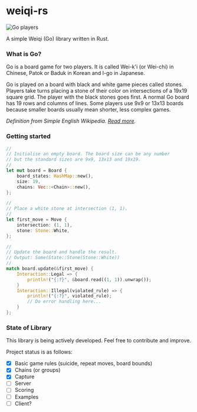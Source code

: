 # weiqi-rs

![Go players](https://upload.wikimedia.org/wikipedia/commons/e/e3/Korean_Game_from_the_Carpenter_Collection%2C_ca._1910-1920.jpg)

A simple Weiqi (Go) library written in Rust.

### What is Go?

Go is a board game for two players. It is called Wei-k'i (or Wei-chi) in Chinese, Patok or Baduk in Korean and I-go in Japanese.

Go is played on a board with black and white game pieces called stones. Players take turns placing a stone of their color on intersections of a 19x19 square grid. The player with the black stones goes first. A normal Go board has 19 rows and columns of lines. Some players use 9x9 or 13x13 boards because smaller boards usually mean shorter, less complex games.

_Definition from Simple English Wikipedia. [Read more](https://simple.wikipedia.org/wiki/Go_(board_game))._

### Getting started

```rust
//
// Initialise an empty board. The board size can be any number
// but the standard sizes are 9x9, 13x13 and 19x19.
//
let mut board = Board {
    board_states: HashMap::new(),
    size: 19,
    chains: Vec::<Chain>::new(),
};

//
// Place a white stone at intersection (1, 1).
//
let first_move = Move {
    intersection: (1, 1),
    stone: Stone::White,
};

//
// Update the board and handle the result.
// Output: Some(State::Stone(Stone::White))
//
match board.update(&first_move) {
    Interaction::Legal => {
        println!("{:?}", &board.read((1, 1)).unwrap());
    }
    Interaction::Illegal(violated_rule) => {
        println!("{:?}", violated_rule);
        // Do error handling here...
    }
};
```

### State of Library

This library is being actively developed. Feel free to contribute and improve.

Project status is as follows:

- [x] Basic game rules (suicide, repeat moves, board bounds)
- [x] Chains (or groups)
- [x] Capture
- [ ] Server
- [ ] Scoring
- [ ] Examples
- [ ] Client?
